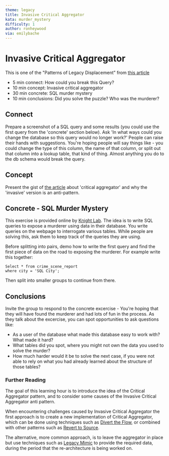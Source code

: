 ```yaml
---
theme: legacy
title: Invasive Critical Aggregator
kata: murder_mystery
difficulty: 1
author: ronheywood
via: emilybache
---
```


# Invasive Critical Aggregator

This is one of the "Patterns of Legacy Displacement" from [this article](https://martinfowler.com/articles/patterns-legacy-displacement/)

* 5 min connect: How could you break this Query?
* 10 min concept: Invasive critical aggregator
* 30 min concrete: SQL murder mystery
* 10 min conclusions: Did you solve the puzzle? Who was the murderer?

## Connect
Prepare a screenshot of a SQL query and some results (you could use the first query from the 'concrete' section below). Ask 'In what ways could you change the database so this query would no longer work?' People can raise their hands with suggestions. You're hoping people will say things like - you could change the type of this column, the name of that column, or split out that column into a lookup table, that kind of thing. Almost anything you do to the db schema would break the query.

## Concept
Present the gist of [the article](https://martinfowler.com/articles/patterns-legacy-displacement/) about 'critical aggregator' and why the 'invasive' version is an anti-pattern.

## Concrete - SQL Murder Mystery
This exercise is provided online by [Knight Lab](https://mystery.knightlab.com). The idea is to write SQL queries to expose a murderer using data in their database. You write queries on the webpage to interrogate various tables. While people are solving this, ask them to keep track of the queries they are using.

Before splitting into pairs, demo how to write the first query and find the first piece of data on the road to exposing the murderer. For example write this together:

    Select * from crime_scene_report
    where city = 'SQL City';

Then split into smaller groups to continue from there.

## Conclusions

Invite the group to respond to the concrete excercise - You're hoping that they will have found the murderer and had lots of fun in the process.
As they talk about the excercise, you can spot opportunities to ask questions like:

* As a user of the database what made this database easy to work with? What made it hard?
* What tables did you spot, where you might not own the data you used to solve the murder?
* How much harder would it be to solve the next case, if you were not able to rely on what you had already learned about the structure of those tables?

### Further Reading

The goal of this learning hour is to introduce the idea of the Critical Aggregator pattern, and to consider some causes of the Invasive Critical Aggregator anti pattern.

When encountering challenges caused by Invasive Critical Aggregator the first approach is to create a new implementation of Critical Aggregator, which can be done using  techniques such as [Divert the Flow](https://martinfowler.com/articles/patterns-legacy-displacement/divert-the-flow.html), or combined with other patterns such as [Revert to Source](https://martinfowler.com/articles/patterns-legacy-displacement/revert-to-source.html).

The alternative, more common approach, is to leave the aggregator in place but use techniques such as [Legacy Mimic](https://martinfowler.com/articles/patterns-legacy-displacement/legacy-mimic.html) to provide the required data, during the period that the re-architecture is being worked on.